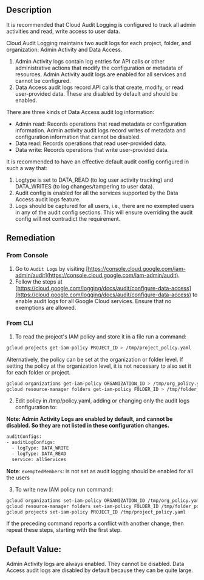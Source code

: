 ## Description

It is recommended that Cloud Audit Logging is configured to track all admin activities and read, write access to user data.

Cloud Audit Logging maintains two audit logs for each project, folder, and organization: Admin Activity and Data Access.

1. Admin Activity logs contain log entries for API calls or other administrative actions that modify the configuration or metadata of resources. Admin Activity audit logs are enabled for all services and cannot be configured.
2. Data Access audit logs record API calls that create, modify, or read user-provided data. These are disabled by default and should be enabled.

There are three kinds of Data Access audit log information:
   - Admin read: Records operations that read metadata or configuration information. Admin activity audit logs record writes of metadata and configuration information that cannot be disabled.
   - Data read: Records operations that read user-provided data.
   - Data write: Records operations that write user-provided data.

It is recommended to have an effective default audit config configured in such a way that:

1. Logtype is set to DATA_READ (to log user activity tracking) and DATA_WRITES (to log changes/tampering to user data).
2. Audit config is enabled for all the services supported by the Data Access audit logs feature.
3. Logs should be captured for all users, i.e., there are no exempted users in any of the audit config sections. This will ensure overriding the audit config will not contradict the requirement.

## Remediation

### From Console

1. Go to `Audit Logs` by visiting [https://console.cloud.google.com/iam-admin/audit](https://console.cloud.google.com/iam-admin/audit).
2. Follow the steps at [https://cloud.google.com/logging/docs/audit/configure-data-access](https://cloud.google.com/logging/docs/audit/configure-data-access) to enable audit logs for all Google Cloud services. Ensure that no exemptions are allowed.

### From CLI

1. To read the project's IAM policy and store it in a file run a command:

```bash
gcloud projects get-iam-policy PROJECT_ID > /tmp/project_policy.yaml
```
Alternatively, the policy can be set at the organization or folder level. If setting the policy at the organization level, it is not necessary to also set it for each folder or project.

```bash
gcloud organizations get-iam-policy ORGANIZATION_ID > /tmp/org_policy.yaml 
gcloud resource-manager folders get-iam-policy FOLDER_ID > /tmp/folder_policy.yaml
```
2. Edit policy in /tmp/policy.yaml, adding or changing only the audit logs configuration to:

  **Note: Admin Activity Logs are enabled by default, and cannot be disabled. So they are not listed in these configuration changes.**

```bash
auditConfigs:
- auditLogConfigs:
  - logType: DATA_WRITE
  - logType: DATA_READ
  service: allServices
```
**Note**: `exemptedMembers`: is not set as audit logging should be enabled for all the users

3. To write new IAM policy run command:

```bash
gcloud organizations set-iam-policy ORGANIZATION_ID /tmp/org_policy.yaml 
gcloud resource-manager folders set-iam-policy FOLDER_ID /tmp/folder_policy.yaml
gcloud projects set-iam-policy PROJECT_ID /tmp/project_policy.yaml
```
If the preceding command reports a conflict with another change, then repeat these steps, starting with the first step.

## Default Value:

Admin Activity logs are always enabled. They cannot be disabled. Data Access audit logs are disabled by default because they can be quite large.
